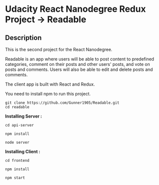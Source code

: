 # Udacity React Nanodegree Redux Project -> Readable

## Description
This is the second project for the React Nanodegree.

Readable is an app where users will be able to post content to predefined categories, comment on their posts and other users' posts, and vote on posts and comments. Users will also be able to edit and delete posts and comments.

The client app is built with React and Redux.

You need to install npm to run this project.

```
git clone https://github.com/Gunner1905/Readable.git
cd readable
```

**Installing Server :**

```
cd api-server

npm install

node server
```

**Installing Client :**

```
cd frontend

npm install

npm start
```
